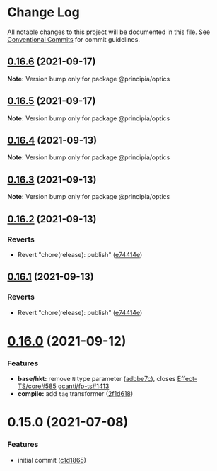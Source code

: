 # Change Log

All notable changes to this project will be documented in this file.
See [Conventional Commits](https://conventionalcommits.org) for commit guidelines.

## [0.16.6](https://github.com/0x706b/principia.ts/compare/@principia/optics@0.16.5...@principia/optics@0.16.6) (2021-09-17)

**Note:** Version bump only for package @principia/optics





## [0.16.5](https://github.com/0x706b/principia.ts/compare/@principia/optics@0.16.4...@principia/optics@0.16.5) (2021-09-17)

**Note:** Version bump only for package @principia/optics





## [0.16.4](https://github.com/0x706b/principia.ts/compare/@principia/optics@0.16.3...@principia/optics@0.16.4) (2021-09-13)

**Note:** Version bump only for package @principia/optics





## [0.16.3](https://github.com/0x706b/principia.ts/compare/@principia/optics@0.16.2...@principia/optics@0.16.3) (2021-09-13)

**Note:** Version bump only for package @principia/optics





## [0.16.2](https://github.com/0x706b/principia.ts/compare/@principia/optics@0.16.1...@principia/optics@0.16.2) (2021-09-13)


### Reverts

* Revert "chore(release): publish" ([e74414e](https://github.com/0x706b/principia.ts/commit/e74414effa51392092770ecd542b55608dbb1201))





## [0.16.1](https://github.com/0x706b/principia.ts/compare/@principia/optics@0.16.1...@principia/optics@0.16.1) (2021-09-13)


### Reverts

* Revert "chore(release): publish" ([e74414e](https://github.com/0x706b/principia.ts/commit/e74414effa51392092770ecd542b55608dbb1201))





# [0.16.0](https://github.com/0x706b/principia.ts/compare/@principia/optics@0.15.0...@principia/optics@0.16.0) (2021-09-12)


### Features

* **base/hkt:** remove `N` type parameter ([adbbe7c](https://github.com/0x706b/principia.ts/commit/adbbe7cb709177b6b3cbd9cb6050fc76e719d7a1)), closes [Effect-TS/core#585](https://github.com/Effect-TS/core/issues/585) [gcanti/fp-ts#1413](https://github.com/gcanti/fp-ts/issues/1413)
* **compile:** add `tag` transformer ([2f1d618](https://github.com/0x706b/principia.ts/commit/2f1d6186a69804b169d7dc2eb96346d612fd3582))





# 0.15.0 (2021-07-08)


### Features

* initial commit ([c1d1865](https://github.com/0x706b/principia.ts/commit/c1d1865d93b8c7762c4cdfa912360f467c0bae02))

